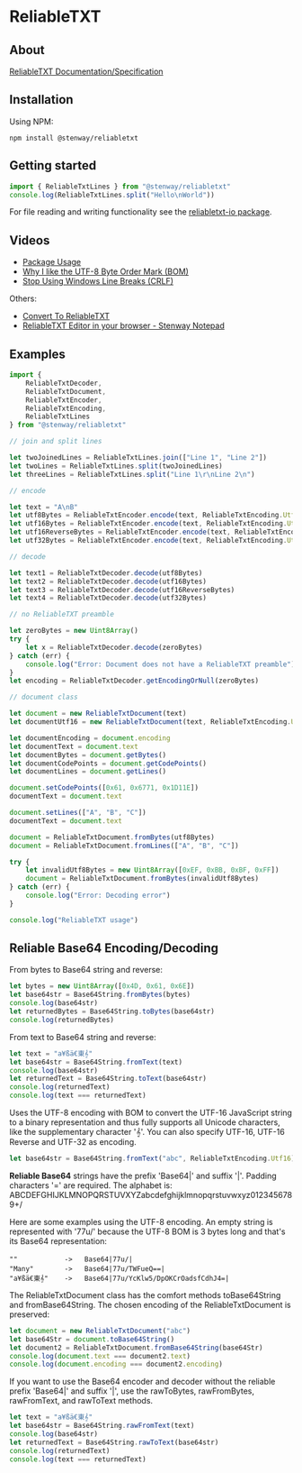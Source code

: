 ﻿# ReliableTXT

## About

[ReliableTXT Documentation/Specification](https://www.reliabletxt.com)

## Installation

Using NPM:
```
npm install @stenway/reliabletxt
```

## Getting started

```ts
import { ReliableTxtLines } from "@stenway/reliabletxt"
console.log(ReliableTxtLines.split("Hello\nWorld"))
```

For file reading and writing functionality see the [reliabletxt-io package](https://www.npmjs.com/package/@stenway/reliabletxt-io).

## Videos
* [Package Usage](https://www.youtube.com/watch?v=a7dLaMv6F7Y)
* [Why I like the UTF-8 Byte Order Mark (BOM)](https://www.youtube.com/watch?v=VgVkod9HQTo)
* [Stop Using Windows Line Breaks (CRLF)](https://www.youtube.com/watch?v=YPtMCiHj7F8)

Others:
* [Convert To ReliableTXT](https://www.youtube.com/watch?v=wqQ5bkW2L6A)
* [ReliableTXT Editor in your browser - Stenway Notepad](https://www.youtube.com/watch?v=sh_hGzdnUUs)

## Examples

```ts
import {
	ReliableTxtDecoder, 
	ReliableTxtDocument,
	ReliableTxtEncoder,
	ReliableTxtEncoding,
	ReliableTxtLines
} from "@stenway/reliabletxt"

// join and split lines

let twoJoinedLines = ReliableTxtLines.join(["Line 1", "Line 2"])
let twoLines = ReliableTxtLines.split(twoJoinedLines)
let threeLines = ReliableTxtLines.split("Line 1\r\nLine 2\n")

// encode

let text = "A\nB"
let utf8Bytes = ReliableTxtEncoder.encode(text, ReliableTxtEncoding.Utf8)
let utf16Bytes = ReliableTxtEncoder.encode(text, ReliableTxtEncoding.Utf16)
let utf16ReverseBytes = ReliableTxtEncoder.encode(text, ReliableTxtEncoding.Utf16Reverse)
let utf32Bytes = ReliableTxtEncoder.encode(text, ReliableTxtEncoding.Utf32)

// decode

let text1 = ReliableTxtDecoder.decode(utf8Bytes)
let text2 = ReliableTxtDecoder.decode(utf16Bytes)
let text3 = ReliableTxtDecoder.decode(utf16ReverseBytes)
let text4 = ReliableTxtDecoder.decode(utf32Bytes)

// no ReliableTXT preamble

let zeroBytes = new Uint8Array()
try {
	let x = ReliableTxtDecoder.decode(zeroBytes)
} catch (err) {
	console.log("Error: Document does not have a ReliableTXT preamble")
}
let encoding = ReliableTxtDecoder.getEncodingOrNull(zeroBytes)

// document class

let document = new ReliableTxtDocument(text)
let documentUtf16 = new ReliableTxtDocument(text, ReliableTxtEncoding.Utf16)

let documentEncoding = document.encoding
let documentText = document.text
let documentBytes = document.getBytes()
let documentCodePoints = document.getCodePoints()
let documentLines = document.getLines()

document.setCodePoints([0x61, 0x6771, 0x1D11E])
documentText = document.text

document.setLines(["A", "B", "C"])
documentText = document.text

document = ReliableTxtDocument.fromBytes(utf8Bytes)
document = ReliableTxtDocument.fromLines(["A", "B", "C"])

try {
	let invalidUtf8Bytes = new Uint8Array([0xEF, 0xBB, 0xBF, 0xFF])
	document = ReliableTxtDocument.fromBytes(invalidUtf8Bytes)
} catch (err) {
	console.log("Error: Decoding error")
}

console.log("ReliableTXT usage")
```

## Reliable Base64 Encoding/Decoding

From bytes to Base64 string and reverse:
```ts
let bytes = new Uint8Array([0x4D, 0x61, 0x6E])
let base64str = Base64String.fromBytes(bytes)
console.log(base64str)
let returnedBytes = Base64String.toBytes(base64str)
console.log(returnedBytes)
```

From text to Base64 string and reverse:
```ts
let text = "a¥ßä€東𝄞"
let base64str = Base64String.fromText(text)
console.log(base64str)
let returnedText = Base64String.toText(base64str)
console.log(returnedText)
console.log(text === returnedText)
```
Uses the UTF-8 encoding with BOM to convert the UTF-16 JavaScript string to a binary representation and thus fully supports all Unicode characters, like the supplementary character '𝄞'. You can also specify UTF-16, UTF-16 Reverse and UTF-32 as encoding.

```ts
let base64str = Base64String.fromText("abc", ReliableTxtEncoding.Utf16)
```

**Reliable Base64** strings have the prefix 'Base64|' and suffix '|'. Padding characters '=' are required. The alphabet is: ABCDEFGHIJKLMNOPQRSTUVXYZabcdefghijklmnopqrstuvwxyz0123456789+/

Here are some examples using the UTF-8 encoding. An empty string is represented with '77u/' because the UTF-8 BOM is 3 bytes long and that's its Base64 representation:
```
""          　->   Base64|77u/|
"Many"      　->   Base64|77u/TWFueQ==|
"a¥ßä€東𝄞"    ->   Base64|77u/YcKlw5/DpOKCrOadsfCdhJ4=|
```

The ReliableTxtDocument class has the comfort methods toBase64String and fromBase64String. The chosen encoding of the ReliableTxtDocument is preserved:
```ts
let document = new ReliableTxtDocument("abc")
let base64Str = document.toBase64String()
let document2 = ReliableTxtDocument.fromBase64String(base64Str)
console.log(document.text === document2.text)
console.log(document.encoding === document2.encoding)
```

If you want to use the Base64 encoder and decoder without the reliable prefix 'Base64|' and suffix '|', use the rawToBytes, rawFromBytes, rawFromText, and rawToText methods.

```ts
let text = "a¥ßä€東𝄞"
let base64str = Base64String.rawFromText(text)
console.log(base64str)
let returnedText = Base64String.rawToText(base64str)
console.log(returnedText)
console.log(text === returnedText)
```
